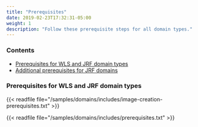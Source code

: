 ```yaml
---
title: "Prerequisites"
date: 2019-02-23T17:32:31-05:00
weight: 1
description: "Follow these prerequisite steps for all domain types."
---
```


### Contents

- [Prerequisites for WLS and JRF domain types](#prerequisites-for-wls-and-jrf-domain-types)
- [Additional prerequisites for JRF domains](#additional-prerequisites-for-jrf-domains)


### Prerequisites for WLS and JRF domain types

{{< readfile file="/samples/domains/includes/image-creation-prerequisites.txt" >}}

{{< readfile file="/samples/domains/includes/prerequisites.txt" >}}
